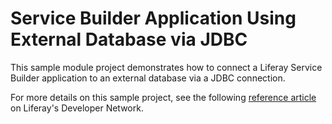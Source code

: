 # Service Builder Application Using External Database via JDBC

This sample module project demonstrates how to connect a Liferay Service Builder
application to an external database via a JDBC connection.

For more details on this sample project, see the following
[reference article](https://dev.liferay.com/develop/reference/-/knowledge_base/7-0/service-builder-application-using-external-database-via-jdbc)
on Liferay's Developer Network.